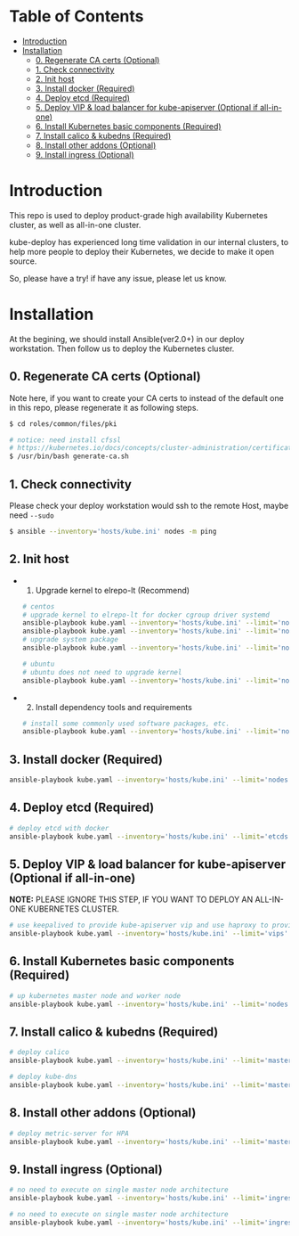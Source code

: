 Table of Contents
=================

* [Introduction](#introduction)
* [Installation](#installation)
    * [0. Regenerate CA certs (Optional)](#0-regenerate-ca-certs-optional)
    * [1. Check connectivity](#1-check-connectivity)
    * [2. Init host](#2-init-host)
    * [3. Install docker (Required)](#3-install-docker-required)
    * [4. Deploy etcd (Required)](#4-deploy-etcd-required)
    * [5. Deploy VIP &amp; load balancer for kube-apiserver (Optional if all-in-one)](#5-deploy-vip--load-balancer-for-kube-apiserver-optional-if-all-in-one)
    * [6. Install Kubernetes basic components (Required)](#6-install-kubernetes-basic-components-required)
    * [7. Install calico &amp; kubedns (Required)](#7-install-calico--kubedns-required)
    * [8. Install other addons (Optional)](#8-install-other-addons-optional)
    * [9. Install ingress (Optional)](#9-install-ingress-optional)

# Introduction

This repo is used to deploy product-grade high availability Kubernetes cluster, as well as all-in-one cluster.

kube-deploy has experienced long time validation in our internal clusters, to help more people
to deploy their Kubernetes, we decide to make it open source.

So, please have a try! if have any issue, please let us know.

# Installation

At the begining, we should install Ansible(ver2.0+) in our deploy workstation.
Then follow us to deploy the Kubernetes cluster.

## 0. Regenerate CA certs (Optional)

Note here, if you want to create your CA certs to instead of the default one in this repo, please regenerate it as following steps.

```bash
$ cd roles/common/files/pki

# notice: need install cfssl
# https://kubernetes.io/docs/concepts/cluster-administration/certificates/#cfssl
$ /usr/bin/bash generate-ca.sh
```

## 1. Check connectivity

Please check your deploy workstation would ssh to the remote Host, maybe need `--sudo`

```bash
$ ansible --inventory='hosts/kube.ini' nodes -m ping
```

## 2. Init host

- 1. Upgrade kernel to elrepo-lt (Recommend)

    ```bash
    # centos
    # upgrade kernel to elrepo-lt for docker cgroup driver systemd
    ansible-playbook kube.yaml --inventory='hosts/kube.ini' --limit='nodes' --tags='upgrade-kernel'
    ansible-playbook kube.yaml --inventory='hosts/kube.ini' --limit='nodes' --tags='reboot'
    # upgrade system package
    ansible-playbook kube.yaml --inventory='hosts/kube.ini' --limit='nodes' --tags='upgrade-pkg'

    # ubuntu
    # ubuntu does not need to upgrade kernel
    ansible-playbook kube.yaml --inventory='hosts/kube.ini' --limit='nodes' --tags='upgrade-pkg'
    ```

- 2. Install dependency tools and requirements

    ```bash
    # install some commonly used software packages, etc.
    ansible-playbook kube.yaml --inventory='hosts/kube.ini' --limit='nodes' --tags='dep'
    ```

## 3. Install docker (Required)

```bash
ansible-playbook kube.yaml --inventory='hosts/kube.ini' --limit='nodes' --tags='docker'
```

## 4. Deploy etcd (Required)

```bash
# deploy etcd with docker
ansible-playbook kube.yaml --inventory='hosts/kube.ini' --limit='etcds' --tags='etcd'
```

## 5. Deploy VIP & load balancer for kube-apiserver (Optional if all-in-one)

**NOTE:** PLEASE IGNORE THIS STEP, IF YOU WANT TO DEPLOY AN ALL-IN-ONE KUBERNETES CLUSTER.

```bash
# use keepalived to provide kube-apiserver vip and use haproxy to provide kube-apiserver load balancer
ansible-playbook kube.yaml --inventory='hosts/kube.ini' --limit='vips' --tags='vip'
```

## 6. Install Kubernetes basic components (Required)

```bash
# up kubernetes master node and worker node
ansible-playbook kube.yaml --inventory='hosts/kube.ini' --limit='nodes' --tags='kube'
```

## 7. Install calico & kubedns (Required)

```bash
# deploy calico
ansible-playbook kube.yaml --inventory='hosts/kube.ini' --limit='masters' --tags='calico'

# deploy kube-dns
ansible-playbook kube.yaml --inventory='hosts/kube.ini' --limit='masters' --tags='dns'
```

## 8. Install other addons (Optional)

```bash
# deploy metric-server for HPA
ansible-playbook kube.yaml --inventory='hosts/kube.ini' --limit='masters' --tags='metric-server'
```

## 9. Install ingress (Optional)

```bash
# no need to execute on single master node architecture
ansible-playbook kube.yaml --inventory='hosts/kube.ini' --limit='ingress_nginxs_l7' --tags='ingress'

# no need to execute on single master node architecture
ansible-playbook kube.yaml --inventory='hosts/kube.ini' --limit='ingress_nginxs_l4' --tags='ingress'
```